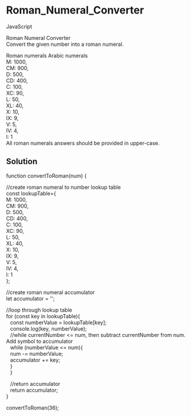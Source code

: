 # Roman_Numeral_Converter
JavaScript

Roman Numeral Converter  
Convert the given number into a roman numeral.  
  
Roman numerals	Arabic numerals  
M:	1000,  
CM:	900,  
D:	500,  
CD:	400,  
C:	100,  
XC:	90,  
L:	50,  
XL:	40,  
X:	10,  
IX:	9,  
V:	5,  
IV:	4,  
I:	1  
All roman numerals answers should be provided in upper-case.  
  
## Solution  
  
function convertToRoman(num) {  
  
  //create roman numeral to number lookup table  
  const lookupTable={  
    M: 1000,  
    CM: 900,  
    D: 500,  
    CD: 400,  
    C: 100,  
    XC: 90,  
    L: 50,  
    XL: 40,  
    X: 10,  
    IX: 9,  
    V: 5,  
    IV: 4,  
    I: 1  
  };  
        
  //create roman numeral accumulator  
  let accumulator = '';  
  
  //loop through lookup table  
  for (const key in lookupTable){  
    &ensp; const numberValue = lookupTable[key];  
    &ensp; console.log(key, numberValue);  
    &ensp; //while currentNumber <= num, then subtract currentNumber from num. Add symbol to accumulator  
    &ensp; while (numberValue <= num){  
      &ensp; num -= numberValue;  
      &ensp; accumulator += key;  
    &ensp; }  
  &ensp; }  
  
  &ensp; //return accumulator  
 &ensp; return accumulator;  
}  
  
convertToRoman(36);
